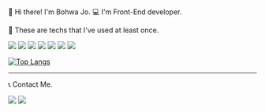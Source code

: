 👋  Hi there! I'm Bohwa Jo.
💻  I'm Front-End developer.



🔎  These are techs that I've used at least once.

<img src="https://img.shields.io/badge/HTML-blue?style=flat"/> <img src="https://img.shields.io/badge/Javascript-yellow?style=flat"/> <img src="https://img.shields.io/badge/Vue-43b883?style=flat"/> <img src="https://img.shields.io/badge/React-61dbfb?style=flat"/> <img src="https://img.shields.io/badge/Nuxt-3fb27e?style=flat"/> <img src="https://img.shields.io/badge/CSS3-pink?style=flat"/> <img src="https://img.shields.io/badge/SCSS-c96195?style=flat"/>

[![Top Langs](https://github-readme-stats.vercel.app/api/top-langs/?username=look212&layout=compact)](https://github.com/anuraghazra/github-readme-stats)

---

📞  Contact Me.

<a href="https://look212.notion.site/Hi-I-m-Bohwa-a2131217be5b4cdab4dd083fd261c986" target="_blank"><img src="https://img.shields.io/badge/My_history-black?style=for-the-badge&logo=notion&logoColor=white"/></a> <a href="mailto:jobong212@gmail.com"><img src="https://img.shields.io/badge/jobong212@gmail.com-EA4335?style=for-the-badge&logo=gmail&logoColor=white"/></a>

